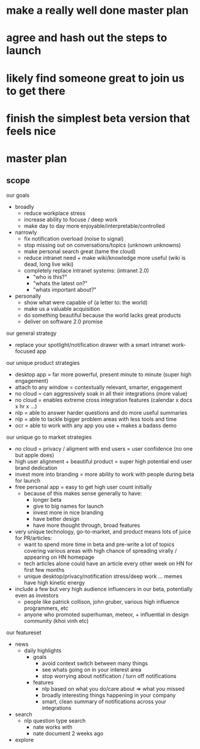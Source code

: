 # make a really well done master plan

# agree and hash out the steps to launch

# likely find someone great to join us to get there

# finish the simplest beta version that feels nice

# master plan

## scope

our goals

* broadly
  * reduce workplace stress
  * increase ability to focuse / deep work
  * make day to day more enjoyable/interpretable/controlled
* narrowly
  * fix notification overload (noise to signal)
  * stop missing out on conversations/topics (unknown unknowns)
  * make personal search great (tame the cloud)
  * reduce intranet need + make wiki/knowledge more useful (wiki is dead, long live wiki)
  * completely replace intranet systems: (intranet 2.0)
    * "who is this?"
    * "whats the latest on?"
    * "whats important about?"
* personally
  * show what were capable of (a letter to: the world)
  * make us a valuable acquisition
  * do something beautiful because the world lacks great products
  * deliver on software 2.0 promise

our general strategy

* replace your spotlight/notification drawer with a smart intranet work-focused app

our unique product strategies

* desktop app = far more powerful, present minute to minute (super high engagement)
* attach to any window = contextually relevant, smarter, engagement
* no cloud = can aggressively soak in all their integrations (more value)
* no cloud = enables extreme cross integration features (calendar x docs x hr x ...)
* nlp = able to answer harder questions and do more useful summaries
* nlp = able to tackle bigger problem areas with less tools and time
* ocr = able to work with any app you use + makes a badass demo

our unique go to market strategies

* no cloud = privacy / aligment with end users = user confidence (no one but apple does)
* high user alignment + beautiful product = super high potential end user brand dedication
* invest more into branding = more ability to work with people during beta for launch
* free personal app = easy to get high user count initially
  * because of this makes sense generally to have:
    * longer beta
    * give to big names for launch
    * invest more in nice branding
    * have better design
    * have more thought through, broad features
* very unique technology, go-to-market, and product means lots of juice for PR/articles:
  * want to spend more time in beta and pre-write a lot of topics covering various areas with high chance of spreading virally / appearing on HN homepage
  * tech articles alone could have an article every other week on HN for first few months
  * unique desktop/privacy/notification stress/deep work ... memes have high kinetic energy
* include a few but very high audience influencers in our beta, potentially even as investors
  * people like patrick collison, john gruber, various high influence programmers, etc
  * anyone who promoted superhuman, meteor, + influential in design community (khoi vinh etc)

our featureset

* news
  * daily highlights
    * goals
      * avoid context switch between many things
      * see whats going on in your interest area
      * stop worrying about notification / turn off notifications
    * features
      * nlp based on what you do/care about => what you missed
      * broadly interesting things happening in your company
      * smart, clean summary of notifications across your integrations
* search
  * nlp question type search
    * nate works with
    * nate document 2 weeks ago
* explore
